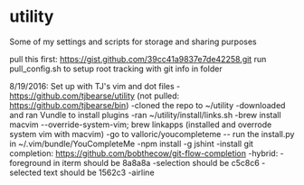 utility
=======

Some of my settings and scripts for storage and sharing purposes

pull this first: https://gist.github.com/39cc41a9837e7de42258.git
run pull_config.sh to setup root tracking with git info in folder

8/19/2016: Set up with TJ's vim and dot files
	-https://github.com/tjbearse/utility
		(not pulled: https://github.com/tjbearse/bin)
		-cloned the repo to ~/utility
	-downloaded and ran Vundle to install plugins
	-ran ~/utility/install/links.sh
	-brew install macvim --override-system-vim; brew linkapps
		(installed and overrode system vim with macvim)
	-go to valloric/youcompleteme -- run the install.py in ~/.vim/bundle/YouCompleteMe
	-npm install -g jshint
	-install git completion: https://github.com/bobthecow/git-flow-completion
	-hybrid:
		-foreground in iterm should be 8a8a8a
		-selection should be c5c8c6
		-selected text should be 1562c3
	-airline
